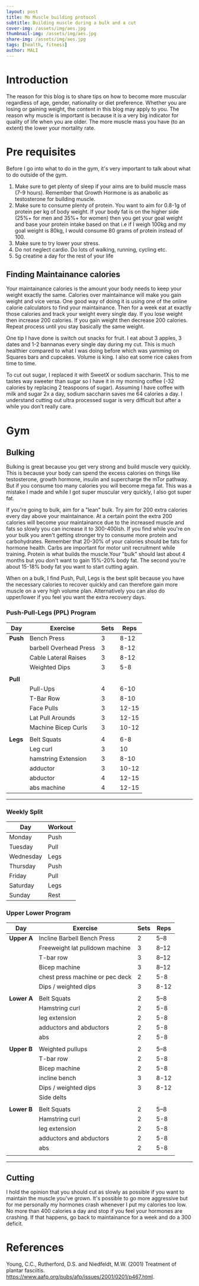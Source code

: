 ```yaml
---
layout: post
title: Mo Muscle building protocol
subtitle: Building muscle during a bulk and a cut 
cover-img: /assets/img/aes.jpg
thumbnail-img: /assets/img/aes.jpg
share-img: /assets/img/aes.jpg
tags: [health, fitness]
author: MALI
---
```


# Introduction
The reason for this blog is to share tips on how to become more muscular regardless of age, gender, nationality or diet preference. Whether you are losing or gaining weight, the content in this blog may apply to you. The reason why muscle is important is because it is a very big indicator for quality of life when you are older. The more muscle mass you have (to an extent) the lower your mortality rate. 

# Pre requisites
Before I go into what to do in the gym, it's very important to talk about what to do outside of the gym. 
1) Make sure to get plenty of sleep if your aims are to build muscle mass (7-9 hours). Remember that Growth Hormone is as anabolic as testosterone for building muscle.
2) Make sure to consume plenty of protein. You want to aim for 0.8-1g of protein per kg of body weight. If your body fat is on the higher side (25%+ for men and 35%+ for women) then you get your goal weight and base your protein intake based on that i.e if I weigh 100kg and my goal weight is 80kg, I would consume 80 grams of protein instead of 100. 
3) Make sure to try lower your stress. 
4) Do not neglect cardio. Do lots of walking, running, cycling etc.
5) 5g creatine a day for the rest of your life

## Finding Maintainance calories
Your maintainance calories is the amount your body needs to keep your weight exactly the same. Calories over maintainance will make you gain weight and vice versa. One good way of doing it is using one of the online calorie calculators to find your maintainance. Then for a week eat at exactly those calories and track your weight every single day. If you lose weight then increase 200 calories. If you gain weight then decrease 200 calories. Repeat process until you stay basically the same weight. 

One tip I have done is switch out snacks for fruit. I eat about 3 apples, 3 dates and 1-2 bannanas every single day during my cut. This is much healthier compared to what I was doing before which was yamming on Squares bars and cupcakes. Volume is king. I also eat some rice cakes from time to time.

To cut out sugar, I replaced it with SweetX or sodium saccharin. This to me tastes way sweeter than sugar so I have it in my morning coffee (-32 calories by replacing 2 teaspoons of sugar). Assuming I have coffee with milk and sugar 2x a day, sodium saccharin saves me 64 calories a day. I understand cutting out ultra processed sugar is very difficult but after a while you don't really care. 


# Gym 
## Bulking 
Bulking is great because you get very strong and build muscle very quickly. This is because your body can spend the excess calories on things like testosterone, growth hormone, insulin and supercharge the mTor pathway. But if you consume too many calories you will become mega fat. This was a mistake I made and while I got super muscular very quickly, I also got super fat. 

If you're going to bulk, aim for a "lean" bulk. Try aim for 200 extra calories every day above your maintainance. At a certain point the extra 200 calories will become your maintainance due to the increased muscle and fats so slowly you can increase it to 300-400ish. If you find while you're on your bulk you aren't getting stronger try to consume more protein and carbohydrates. Remember that 20-30% of your calories should be fats for hormone health. Carbs are important for motor unit recruitment while training. Protein is what builds the muscle.Your "bulk" should last about 4 months but you don't want to gain 15%-20% body fat. The second you're about 15-18% body fat you want to start cutting again.   

When on a bulk, I find Push, Pull, Legs is the best split because you have the necessary calories to recover quickly and can therefore gain more muscle on a very high volume plan. Alternatively you can also do upper/lower if you feel you want the extra recovery days.

### Push-Pull-Legs (PPL) Program

| **Day** | **Exercise**                     | **Sets** | **Reps**   |
|---------|----------------------------------|----------|------------|
| **Push**| Bench Press                      | 3        | 8-12       |
|         | barbell Overhead Press           | 3        | 8-12       |
|         | Cable Lateral Raises             | 3        | 8-12       |
|         | Weighted Dips                    | 3        | 5-8        |
|         |                                  |          |            |
| **Pull**|                                  |          |
|         | Pull-Ups                         | 4        | 6-10       |
|         | T-Bar Row                        | 3        | 8-10       |
|         | Face Pulls                       | 3        | 12-15      |
|         | Lat Pull Arounds                 | 3        | 12-15      |
|         | Machine Bicep Curls              | 3        | 10-12      |
|         |                                  |          |            |
| **Legs** | Belt Squats                     | 4        | 6-8        |
|         | Leg curl                         | 3        | 10         |
|         | hamstring Extension              | 3        | 8-10       |
|         | adductor                         | 3        | 10-12      |
|         | abductor                         | 4        | 12-15      |
|         | abs  machine                     | 4        | 12-15      |

---

### Weekly Split
| **Day**    | **Workout** |
|------------|-------------|
| Monday     | Push        |
| Tuesday    | Pull        |
| Wednesday  | Legs        |
| Thursday   | Push        |
| Friday     | Pull        |
| Saturday   | Legs        |
| Sunday     | Rest        |

### Upper Lower Program
| **Day**     | **Exercise**                          | **Sets** | **Reps** |
| ----------- | ------------------------------------- | -------- | -------- |
| **Upper A** | Incline Barbell Bench Press                   | 2        | 5–8      |
|             | Freeweight lat pulldown machine           | 3        | 8–12     |
|             | T-bar row                        | 3        | 8–12     |
|             | Bicep machine             | 3        | 8–12    |
|             | chest press machine or pec deck                       | 2        | 5-8    |
|             | Dips / weighted dips             | 3        | 8-12    |
|             |                                       |          |          |
| **Lower A** | Belt Squats                           | 2        | 5–8      |
|             | Hamstring curl                    | 2        | 5-8    |
|             | leg extension                        | 2        | 5-8   |
|             | adductors and abductors             | 2        | 5-8   |
|             | abs                  | 2        | 5-8   |
|             |                                       |          |          |
| **Upper B** | Weighted pullups                   | 2        | 5–8      |
|             | T-bar row                        | 2        | 5-8     |
|             | Bicep machine             | 2        | 5-8    |
|             | incline bench                       | 3        | 8-12    |
|             | Dips / weighted dips             | 3        | 8-12    |
|             | Side delts                                      |          |          |
|             |                                       |          |          |
| **Lower B** | Belt Squats                           | 2        | 5–8      |
|             | Hamstring curl                    | 2        | 5-8    |
|             | leg extension                        | 2        | 5-8   |
|             | adductors and abductors             | 2        | 5-8   |
|             | abs                  | 2        | 5-8   |
|             |                                       |          |          |


---

## Cutting
I hold the opinion that you should cut as slowly as possible if you want to maintain the muscle you've grown. It's possible to go more aggressive but for me personally my hormones crash whenever I put my calories too low. No more than 400 calories a day and stop if you feel your hormones are crashing. If that happens, go back to maintainance for a week and do a 300 deficit.



# References
Young, C.C., Rutherford, D.S. and Niedfeldt, M.W. (2001) Treatment of plantar fasciitis. https://www.aafp.org/pubs/afp/issues/2001/0201/p467.html.